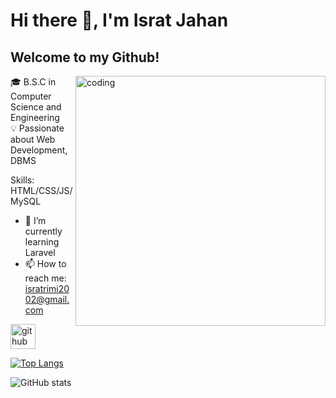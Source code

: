 # Hi there 👋, I'm Israt Jahan
## Welcome to my Github!

<img align="right" alt="coding" width="400" src="https://img.freepik.com/free-vector/girl-using-laptop-with-binary-code_1308-114505.jpg?semt=ais_hybrid">

🎓 B.S.C in Computer Science and Engineering <br>
💡 Passionate about Web Development, DBMS


Skills: HTML/CSS/JS/MySQL

- 🌱 I’m currently learning Laravel 
- 📫 How to reach me: isratrimi2002@gmail.com 


[<img src='https://cdn.jsdelivr.net/npm/simple-icons@3.0.1/icons/github.svg' alt='github' height='40'>](https://github.com/isratrimii)  

[![Top Langs](https://github-readme-stats.vercel.app/api/top-langs/?username=isratrimii)](https://github.com/anuraghazra/github-readme-stats)

![GitHub stats](https://github-readme-stats.vercel.app/api?username=isratrimii&show_icons=true&count_private=true)  




